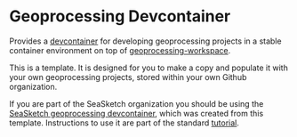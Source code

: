 Geoprocessing Devcontainer
=====

Provides a [devcontainer](https://containers.dev/) for developing geoprocessing projects in a stable container environment on top of [geoprocessing-workspace](https://github.com/seasketch/docker-gp-workspace).

This is a template.  It is designed for you to make a copy and populate it with your own geoprocessing projects, stored within your own Github organization.

If you are part of the SeaSketch organization you should be using the [SeaSketch geoprocessing devcontainer](https://github.com/seasketch/geoprocessing-devcontainer), which was created from this template. Instructions to use it are part of the standard [tutorial](https://github.com/seasketch/geoprocessing/wiki/Tutorials).
